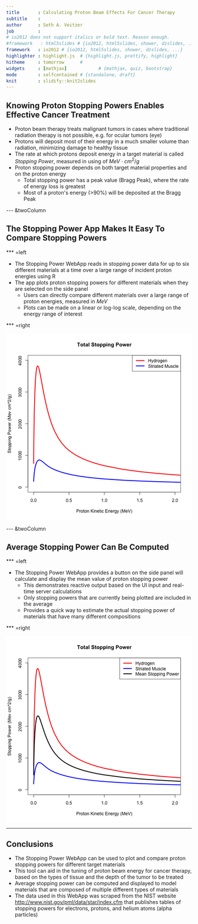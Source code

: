 ```yaml
---
title       : Calculating Proton Beam Effects For Cancer Therapy
subtitle    : 
author      : Seth A. Veitzer
job         : 
# io2012 does not support italics or bold text. Reason enough.
#framework   : html5slides # {io2012, html5slides, shower, dzslides, ...}
framework   : io2012 # {io2012, html5slides, shower, dzslides, ...}
highlighter : highlight.js  # {highlight.js, prettify, highlight}
hitheme     : tomorrow      # 
widgets     : [mathjax]            # {mathjax, quiz, bootstrap}
mode        : selfcontained # {standalone, draft}
knit        : slidify::knit2slides
--- 
```

<!-- Copyright &copy; 2015 Seth A. Veitzer                                  -->
<!-- Please do not plagarize                                                -->

## Knowing Proton Stopping Powers Enables Effective Cancer Treatment

* Proton beam therapy treats malignant tumors in cases where
traditional radiation therapy is not possible, e.g. for ocular tumors (eye)
* Protons will deposit most of their energy in a much smaller volume than
radiation, minimizing damage to healthy tissue
* The rate at which protons deposit energy in a target material is called
*Stopping Power*, measured in using of $MeV \cdot cm^2/g$
* Proton stopping power depends on both target material properties and 
on the proton energy
  - Total stopping power has a peak value (Bragg Peak), where the rate of 
energy loss is greatest
  - Most of a proton's energy (>90%) will be deposited at the Bragg Peak

--- &twoColumn

## The Stopping Power App Makes It Easy To Compare Stopping Powers

*** =left

* The Stopping Power WebApp reads in stopping power data for up to six
different materials at a time over a large range
of incident proton energies using R
* The app plots proton stopping powers for different materials when they
are selected on the side panel
  - Users can directly compare different materials over a large range of proton 
energies, measured in $MeV$
  - Plots can be made on a linear or log-log scale, depending on the energy range
of interest

*** =right

![plot of chunk unnamed-chunk-1](assets/fig/unnamed-chunk-1-1.png) 

--- &twoColumn

## Average Stopping Power Can Be Computed

*** =left

* The Stopping Power WebApp provides a button on the side panel will calculate and display the
mean value of proton stopping power
  - This demonstrates reactive output based on the UI input and real-time server calculations
  - Only stopping powers that are currently being plotted are included in the average
  - Provides a quick way to estimate the actual stopping power of materials that have
many different compositions

*** =right

![plot of chunk unnamed-chunk-2](assets/fig/unnamed-chunk-2-1.png) 

---

## Conclusions

* The Stopping Power WebApp can be used to plot and compare proton stopping powers
for different target materials
* This tool can aid in the tuning of proton beam energy for cancer therapy, based on the
types of tissue and the depth of the tumor to be treated
* Average stopping power can be computed and displayed to model materials that
are composed of multiple different types of materials
* The data used in this WebApp was scraped from the NIST website
http://www.nist.gov/pml/data/star/index.cfm that publishes tables
of stopping powers for electrons, protons, and helium atoms (alpha particles)


